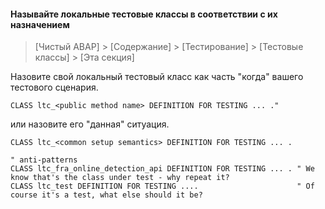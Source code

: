 #### Называйте локальные тестовые классы в соответствии с их назначением

> [Чистый ABAP] > [Содержание] > [Тестирование] > [Тестовые классы] > [Эта секция]

Назовите свой локальный тестовый класс как часть "когда" вашего тестового сценария.

```ABAP
CLASS ltc_<public method name> DEFINITION FOR TESTING ... ."
```

или назовите его "данная" ситуация.

```ABAP
CLASS ltc_<common setup semantics> DEFINITION FOR TESTING ... .
```

```ABAP
" anti-patterns
CLASS ltc_fra_online_detection_api DEFINITION FOR TESTING ... . " We know that's the class under test - why repeat it?
CLASS ltc_test DEFINITION FOR TESTING ....                      " Of course it's a test, what else should it be?
```